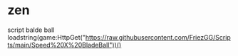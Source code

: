 # zen
script balde ball
loadstring(game:HttpGet("https://raw.githubusercontent.com/FriezGG/Scripts/main/Speed%20X%20BladeBall"))()

